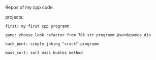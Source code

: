 Repos of my cpp code.

projects:

    first: my first cpp programm
    
    game: choose_look refactor from 70k str programm @sendependa_dio

    hack_pent: simple joking "crack" programm

    mass_sort: sort mass bubles method   
